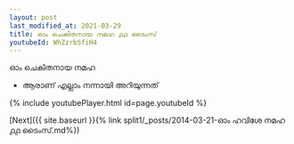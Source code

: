 ```yaml
---
layout: post
last_modified_at: 2021-03-29
title: ഓം ചെകിതനായ നമഹ ൧൧ ടൈംസ്
youtubeId: WhZzrbSfiH4
---
```

 
 
 ഓം ചെകിതനായ നമഹ 
 
 -  ആരാണ് എല്ലാം നന്നായി അറിയുന്നത് 
 
  
 
  
 
 
 
 
 
 


{% include youtubePlayer.html id=page.youtubeId %}
 
[Next]({{ site.baseurl }}{% link  split1/_posts/2014-03-21-ഓം ഹവിശേ നമഹ ൧൧ ടൈംസ്.md%})
 

